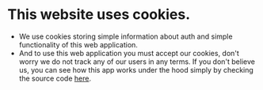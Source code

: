 ---
---

# This website uses cookies.

- We use cookies storing simple information about auth and simple functionality of this web application.
- And to use this web application you must accept our cookies, don't worry we do not track any of our users in any terms. If you don't believe us, you can see how this app works under the hood simply by checking the source code [here](https://github.com/B4tuhanY1lmaz/francium).